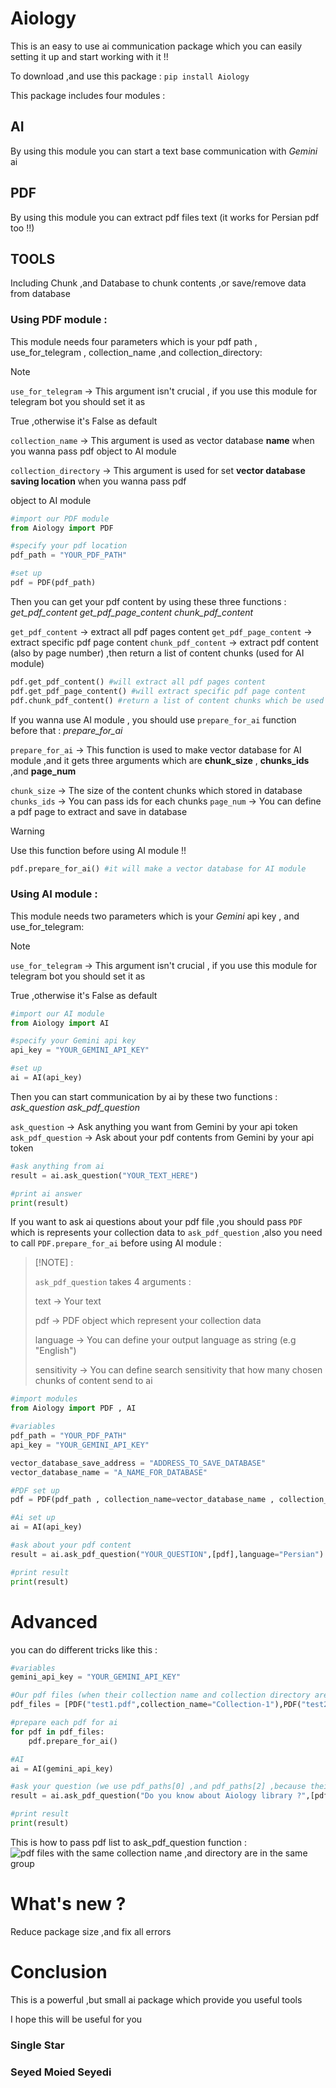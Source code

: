 # Aiology
This is an easy to use ai communication package which you can easily setting it up and start working with it !!

To download ,and use this package : `pip install Aiology`

This package includes four modules :


## AI
By using this module you can start a text base communication with *Gemini* ai


## PDF
By using this module you can extract pdf files text (it works for Persian pdf too !!)

## TOOLS
Including Chunk ,and Database to chunk contents ,or save/remove data from database 

### Using PDF module :
This module needs four parameters which is your pdf path , use_for_telegram , collection_name ,and collection_directory:

> [!NOTE]
>
>`use_for_telegram` -> This argument isn't crucial , if you use this module for telegram bot you should set it as
>
>True ,otherwise it's False as default 
>
>`collection_name` -> This argument is used as vector database **name** when you wanna pass pdf object to AI module
>
>`collection_directory` -> This argument is used for set **vector database saving location** when you wanna pass pdf 
>
>object to AI module

```Python
#import our PDF module
from Aiology import PDF

#specify your pdf location
pdf_path = "YOUR_PDF_PATH"

#set up
pdf = PDF(pdf_path)
```

Then you can get your pdf content by using these three functions :
*get_pdf_content*
*get_pdf_page_content*
*chunk_pdf_content*

`get_pdf_content` -> extract all pdf pages content
`get_pdf_page_content` -> extract specific pdf page content
`chunk_pdf_content` -> extract pdf content (also by page number) ,then return a list of content chunks (used for AI module)

```Python
pdf.get_pdf_content() #will extract all pdf pages content
pdf.get_pdf_page_content() #will extract specific pdf page content
pdf.chunk_pdf_content() #return a list of content chunks which be used for AI module
```


If you wanna use AI module , you should use `prepare_for_ai` function before that :
*prepare_for_ai*

`prepare_for_ai` -> This function is used to make vector database for AI module ,and it gets three arguments which are **chunk_size** , **chunks_ids** ,and **page_num**

`chunk_size` -> The size of the content chunks which stored in database
`chunks_ids` -> You can pass ids for each chunks
`page_num` -> You can define a pdf page to extract and save in database

> [!WARNING]
>
>Use this function before using AI module !!

```Python
pdf.prepare_for_ai() #it will make a vector database for AI module
```


### Using AI module :
This module needs two parameters which is your *Gemini* api key , and use_for_telegram:

> [!NOTE]
>
>`use_for_telegram` -> This argument isn't crucial , if you use this module for telegram bot you should set it as
>
>True ,otherwise it's False as default 

```Python
#import our AI module
from Aiology import AI

#specify your Gemini api key
api_key = "YOUR_GEMINI_API_KEY"

#set up
ai = AI(api_key)
```

Then you can start communication by ai by these two functions :
*ask_question*
*ask_pdf_question*

`ask_question` -> Ask anything you want from Gemini by your api token
`ask_pdf_question` -> Ask about your pdf contents from Gemini by your api token

```Python
#ask anything from ai
result = ai.ask_question("YOUR_TEXT_HERE")

#print ai answer
print(result)
```

If you want to ask ai questions about your pdf file ,you should pass `PDF` which is represents your collection data to `ask_pdf_question` ,also you need to call `PDF.prepare_for_ai` before using AI module :

> [!NOTE] :
>
> `ask_pdf_question` takes 4 arguments :
>
> text -> Your text
>
> pdf -> PDF object which represent your collection data
>
>language -> You can define your output language as string (e.g "English")
>
> sensitivity -> You can define search sensitivity that how many chosen chunks of content send to ai

```Python
#import modules
from Aiology import PDF , AI

#variables
pdf_path = "YOUR_PDF_PATH"
api_key = "YOUR_GEMINI_API_KEY"

vector_database_save_address = "ADDRESS_TO_SAVE_DATABASE"
vector_database_name = "A_NAME_FOR_DATABASE"

#PDF set up
pdf = PDF(pdf_path , collection_name=vector_database_name , collection_directory=vector_database_save_address)

#Ai set up
ai = AI(api_key)

#ask about your pdf content
result = ai.ask_pdf_question("YOUR_QUESTION",[pdf],language="Persian")

#print result
print(result)
```

# Advanced

you can do different tricks like this :

```Python
#variables
gemini_api_key = "YOUR_GEMINI_API_KEY"

#Our pdf files (when their collection name and collection directory are the same , so they are in a group)
pdf_files = [PDF("test1.pdf",collection_name="Collection-1"),PDF("test2.pdf",collection_name="Collection-1"),PDF("test3.pdf",collection_name="Collection-2"),PDF("test4.pdf",collection_name="Collection-2")]

#prepare each pdf for ai
for pdf in pdf_files:
    pdf.prepare_for_ai()

#AI
ai = AI(gemini_api_key)

#ask your question (we use pdf_paths[0] ,and pdf_paths[2] ,because their collection groups)
result = ai.ask_pdf_question("Do you know about Aiology library ?",[pdf_files[0] , pdf_files[2]],language="English")

#print result
print(result)
```

This is how to pass pdf list to ask_pdf_question function :
![pdf files with the same collection name ,and directory are in the same group](description-image.png)

# What's new ?
Reduce package size ,and fix all errors

# Conclusion
This is a powerful ,but small ai package which provide you useful tools

I hope this will be useful for you

### Single Star
### Seyed Moied Seyedi 
